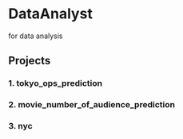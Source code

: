 # DataAnalyst
for data analysis

## Projects
### 1. tokyo_ops_prediction
### 2. movie_number_of_audience_prediction
### 3. nyc
